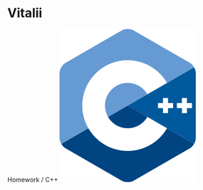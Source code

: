 # Vitalii
Homework / C++
![Image alt](https://github.com/poseidonnn0/Vitalii/raw/main/image/ForGit.png)
